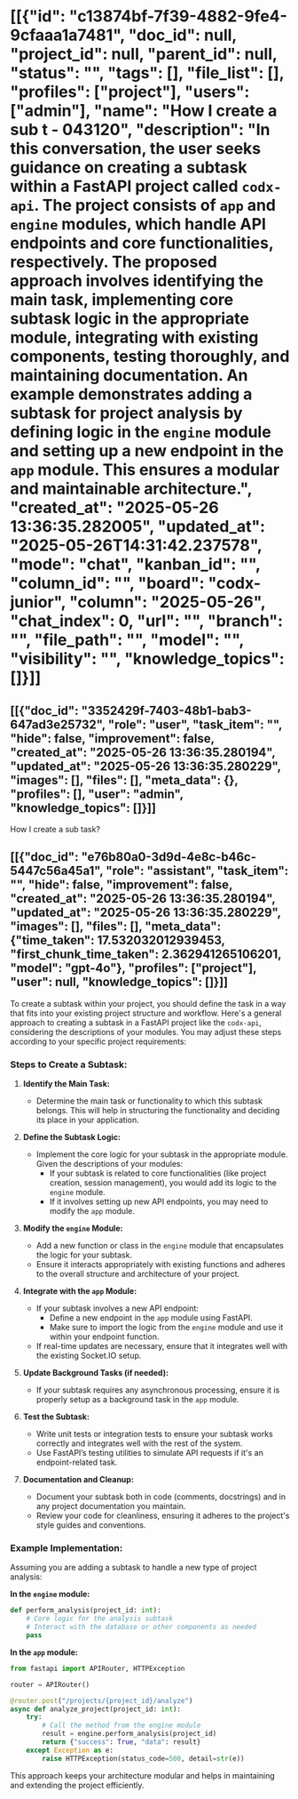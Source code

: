 # [[{"id": "c13874bf-7f39-4882-9fe4-9cfaaa1a7481", "doc_id": null, "project_id": null, "parent_id": null, "status": "", "tags": [], "file_list": [], "profiles": ["project"], "users": ["admin"], "name": "How I create a sub t - 043120", "description": "In this conversation, the user seeks guidance on creating a subtask within a FastAPI project called `codx-api`. The project consists of `app` and `engine` modules, which handle API endpoints and core functionalities, respectively. The proposed approach involves identifying the main task, implementing core subtask logic in the appropriate module, integrating with existing components, testing thoroughly, and maintaining documentation. An example demonstrates adding a subtask for project analysis by defining logic in the `engine` module and setting up a new endpoint in the `app` module. This ensures a modular and maintainable architecture.", "created_at": "2025-05-26 13:36:35.282005", "updated_at": "2025-05-26T14:31:42.237578", "mode": "chat", "kanban_id": "", "column_id": "", "board": "codx-junior", "column": "2025-05-26", "chat_index": 0, "url": "", "branch": "", "file_path": "", "model": "", "visibility": "", "knowledge_topics": []}]]
## [[{"doc_id": "3352429f-7403-48b1-bab3-647ad3e25732", "role": "user", "task_item": "", "hide": false, "improvement": false, "created_at": "2025-05-26 13:36:35.280194", "updated_at": "2025-05-26 13:36:35.280229", "images": [], "files": [], "meta_data": {}, "profiles": [], "user": "admin", "knowledge_topics": []}]]
How I create a sub task?
## [[{"doc_id": "e76b80a0-3d9d-4e8c-b46c-5447c56a45a1", "role": "assistant", "task_item": "", "hide": false, "improvement": false, "created_at": "2025-05-26 13:36:35.280194", "updated_at": "2025-05-26 13:36:35.280229", "images": [], "files": [], "meta_data": {"time_taken": 17.532032012939453, "first_chunk_time_taken": 2.362941265106201, "model": "gpt-4o"}, "profiles": ["project"], "user": null, "knowledge_topics": []}]]
To create a subtask within your project, you should define the task in a way that fits into your existing project structure and workflow. Here's a general approach to creating a subtask in a FastAPI project like the `codx-api`, considering the descriptions of your modules. You may adjust these steps according to your specific project requirements:

### Steps to Create a Subtask:

1. **Identify the Main Task:**
   - Determine the main task or functionality to which this subtask belongs. This will help in structuring the functionality and deciding its place in your application.

2. **Define the Subtask Logic:**
   - Implement the core logic for your subtask in the appropriate module. Given the descriptions of your modules:
     - If your subtask is related to core functionalities (like project creation, session management), you would add its logic to the `engine` module.
     - If it involves setting up new API endpoints, you may need to modify the `app` module.

3. **Modify the `engine` Module:**
   - Add a new function or class in the `engine` module that encapsulates the logic for your subtask.
   - Ensure it interacts appropriately with existing functions and adheres to the overall structure and architecture of your project.

4. **Integrate with the `app` Module:**
   - If your subtask involves a new API endpoint:
     - Define a new endpoint in the `app` module using FastAPI.
     - Make sure to import the logic from the `engine` module and use it within your endpoint function.
   - If real-time updates are necessary, ensure that it integrates well with the existing Socket.IO setup.

5. **Update Background Tasks (if needed):**
   - If your subtask requires any asynchronous processing, ensure it is properly setup as a background task in the `app` module.

6. **Test the Subtask:**
   - Write unit tests or integration tests to ensure your subtask works correctly and integrates well with the rest of the system.
   - Use FastAPI’s testing utilities to simulate API requests if it's an endpoint-related task.

7. **Documentation and Cleanup:**
   - Document your subtask both in code (comments, docstrings) and in any project documentation you maintain.
   - Review your code for cleanliness, ensuring it adheres to the project's style guides and conventions.

### Example Implementation:

Assuming you are adding a subtask to handle a new type of project analysis:

**In the `engine` module:**
```python
def perform_analysis(project_id: int):
    # Core logic for the analysis subtask
    # Interact with the database or other components as needed
    pass
```

**In the `app` module:**
```python
from fastapi import APIRouter, HTTPException

router = APIRouter()

@router.post("/projects/{project_id}/analyze")
async def analyze_project(project_id: int):
    try:
        # Call the method from the engine module
        result = engine.perform_analysis(project_id)
        return {"success": True, "data": result}
    except Exception as e:
        raise HTTPException(status_code=500, detail=str(e))
```

This approach keeps your architecture modular and helps in maintaining and extending the project efficiently.